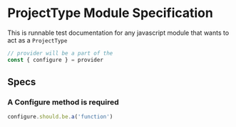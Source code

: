 # ProjectType Module Specification

This is runnable test documentation for any javascript module that wants to act as a `ProjectType`

```javascript
// provider will be a part of the
const { configure } = provider
```

## Specs

### A Configure method is required

```javascript
configure.should.be.a('function')
```
